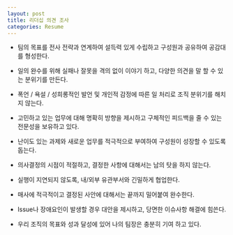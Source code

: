 ```yaml
---
layout: post
title: 리더십 의견 조사
categories: Resume
---
```


- 팀의 목표를 전사 전략과 연계하여 설득력 있게 수립하고 구성원과 공유하여 공감대를 형성한다.

- 일의 완수를 위해 실패나 잘못을 격의 없이 이야기 하고, 다양한 의견을 말 할 수 있는 분위기를 만든다.

- 폭언 / 욕설 / 성희롱적인 발언 및 개인적 감정에 따른 일 처리로 조직 분위기를 해치지 않는다.

- 고민하고 있는 업무에 대해 명확히 방향을 제시하고 구체적인 피드백을 줄 수 있는 전문성을 보유하고 있다.

- 난이도 있는 과제와 새로운 업무를 적극적으로 부여하여 구성원이 성장할 수 있도록 돕는다.

- 의사결정의 시점이 적절하고, 결정한 사항에 대해서는 남의 탓을 하지 않는다.

- 실행이 지연되지 않도록, 내/외부 유관부서와 긴밀하게 협업한다.

- 매사에 적극적이고 결정된 사안에 대해서는 끝까지 밀어붙여 완수한다.

- Issue나 장애요인이 발생할 경우 대안을 제시하고, 당면한 이슈사항 해결에 힘쓴다.

- 우리 조직의 목표와 성과 달성에 있어 나의 팀장은 충분히 기여 하고 있다.
